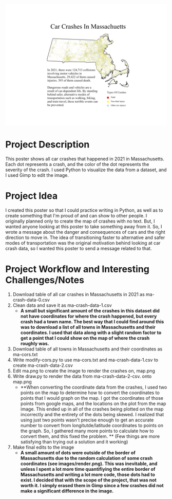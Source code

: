 ![map of massachusetts car crashes in 2021](/final.png)
# Project Description
This poster shows all car crashes that happened in 2021 in Massachusetts. Each dot represents a crash, and the color of the dot represents the severity of the crash.
I used Python to visualize the data from a dataset, and I used Gimp to edit the image.

# Project Idea
I created this poster so that I could practice writing in Python, as well as to create something that I'm proud of and can show to other people. I originally planned only
to create the map of crashes with no text. But, I wanted anyone looking at this poster to take something away from it. So, I wrote a message about
the danger and consequences of cars and the right direction to move in. The idea of transitioning faster to alternative and safer modes of transportation was 
the original motivation behind looking at car crash data, so I wanted this poster to send a message related to that.

# Project Workflow and Interesting Challenges/Notes
1. Download table of all car crashes in Massachusetts in 2021 as ma-crash-data-0.csv
3. Clean data and save it as ma-crash-data-1.csv
   - **A small but significant amount of the crashes in this dataset did not have coordinates for where the crash happened, but every crash had a town name. The best way that I could find around this was to download a list of all towns in Massachusetts and their coordinates. I used that data along with a slight random factor to get a point that I could show on the map of where the crash roughly was.**
5. Download table of all towns in Massachusetts and their coordinates as ma-cors.txt
6. Write modify-cors.py to use ma-cors.txt and ma-crash-data-1.csv to create ma-crash-data-2.csv
7. Edit ma.png to create the image to render the crashes on, map.png
8. Write draw.py to render the data from ma-crash-data-2-csv. onto map.png
   - **When converting the coordinate data from the crashes, I used two points on the map to determine how to convert the coordinates to points that I would graph on the map. I got the coordinates of those points from google maps, and the locations on the plot from the map image. This ended up in all of the crashes being plotted on the map incorrectly and the entirety of the dots being skewed. I realized that using just two points wasn't precise enough to get an accurate number to convert from longitutde/latitude coordinates to points on the graph. So, I gathered many more points to calculate how to convert them, and this fixed the problem. ** (Few things are more satisfying than trying out a solution and it working)
10. Make final edits to the image
    - **A small amount of dots were outside of the border of Massachusetts due to the random calculation of some crash coordinates (see images/render.png). This was inevitable, and unless I spent a lot more time quantifiying the entire border of Massachusetts and writing a lot more code, those dots had to exist. I decided that with the scope of the project, that was not worth it. I simply erased them in Gimp since a few crashes did not make a significant difference in the image.**
